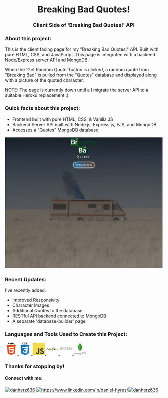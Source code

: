 <h1 align="center"> Breaking Bad Quotes! </h1>

<h3 align="center">Client Side of 'Breaking Bad Quotes!' API</h3>

<!-- <h3 align="center"> <a href="https://quotes-of-breakingbad.netlify.app/">Visit the live site</a></h3> -->

<h3 align="left">About this project:</h3>
<p align="left">
This is the client facing page for my "Breaking Bad Quotes!" API. Built with pure HTML, CSS, and JavaScript. This page is integrated with a backend Node/Express server API and MongoDB. <br>

When the 'Get Random Quote' button is clicked, a random quote from "Breaking Bad" is pulled from the "Quotes" database and displayed along with a picture of the quoted character. 
</p>

<p align="left">
NOTE: The page is currently down until a I migrate the server API to a suitable Heroku replacement :)
</p>

<h3 align="left">Quick facts about this project:</h3>
<p align="left">
<ul>
<li>Frontend built with pure HTML, CSS, & Vanilla JS </li>
<li>Backend Server API built with Node.js, Express.js, EJS, and MongoDB</li> 
<!-- <li> The API is hosted on Heroku </li> -->
<li>Accesses a "Quotes" MongoDB database </li>
<!----- <li> </li> ---->
</ul>
</p>



<p align="center">
  <img src="https://github.com/d-herz/breaking-bad-quotes-client/blob/main/bb-readme.gif" alt="animated" />
</p>


<h3 align="left">Recent Updates:</h3>
<p align="left">
I've recently added:
<ul>
<li> Improved Responsivity </li>
<li> Character Images </li>
<li> Additional Quotes to the database</li>
<li> RESTful API backend connected to MongoDB</li> 
<li>A separate 'database-builder' page </li>
<!----- <li> </li> ---->
</ul>
</p>

<h3 align="left">Languages and Tools Used to Create this Project:</h3>
<p align="left"> <a href="https://www.w3.org/html/" target="_blank" rel="noreferrer"> <img src="https://raw.githubusercontent.com/devicons/devicon/master/icons/html5/html5-original-wordmark.svg" alt="html5" width="40" height="40"/> </a> <a href="https://www.w3schools.com/css/" target="_blank" rel="noreferrer"> <img src="https://raw.githubusercontent.com/devicons/devicon/master/icons/css3/css3-original-wordmark.svg" alt="css3" width="40" height="40"/> </a> <a href="https://developer.mozilla.org/en-US/docs/Web/JavaScript" target="_blank" rel="noreferrer"> <img src="https://raw.githubusercontent.com/devicons/devicon/master/icons/javascript/javascript-original.svg" alt="javascript" width="40" height="40"/> </a> <a href="https://nodejs.org" target="_blank" rel="noreferrer"> <img src="https://raw.githubusercontent.com/devicons/devicon/master/icons/nodejs/nodejs-original-wordmark.svg" alt="nodejs" width="40" height="40"/> </a>  <a href="https://expressjs.com" target="_blank" rel="noreferrer"> <img src="https://raw.githubusercontent.com/devicons/devicon/master/icons/express/express-original-wordmark.svg" alt="express" width="40" height="40"/> </a> <a href="https://www.mongodb.com/" target="_blank" rel="noreferrer"> <img src="https://raw.githubusercontent.com/devicons/devicon/master/icons/mongodb/mongodb-original-wordmark.svg" alt="mongodb" width="40" height="40"/> </a></p>


<h3 align="left">Thanks for stopping by!</h3>
<h4> Connect with me:</h4>
<p align="left">
<a href="https://twitter.com/danherz636" target="blank"><img align="center" src="https://raw.githubusercontent.com/rahuldkjain/github-profile-readme-generator/master/src/images/icons/Social/twitter.svg" alt="danherz636" height="30" width="40" /></a>
<a href="https://www.linkedin.com/in/d-herz/" target="blank"><img align="center" src="https://raw.githubusercontent.com/rahuldkjain/github-profile-readme-generator/master/src/images/icons/Social/linked-in-alt.svg" alt="https://www.linkedin.com/in/daniel-hyres/" height="30" width="40" /></a><a href="https://www.twitch.tv/devlimiter/videos" target="blank"><img align="center" src="https://raw.githubusercontent.com/rahuldkjain/github-profile-readme-generator/master/src/images/icons/Social/twitch.svg" alt="danherz636" height="30" width="40" />
</p>





